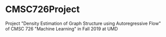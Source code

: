 # CMSC726Project
Project "Density Estimation of Graph Structure  using Autoregressive Flow" of CMSC 726 "Machine Learning" in Fall 2019 at UMD
